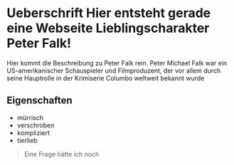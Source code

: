 # Ueberschrift Hier entsteht gerade eine Webseite Lieblingscharakter Peter Falk!
Hier kommt die Beschreibung zu Peter Falk rein.
Peter Michael Falk war ein US-amerikanischer Schauspieler und Filmproduzent, der vor allem durch seine Hauptrolle in der Krimiserie Columbo weltweit bekannt wurde
## Eigenschaften
* mürrisch
* verschroben
* kompliziert
* tierlieb

> Eine Frage hätte ich noch
